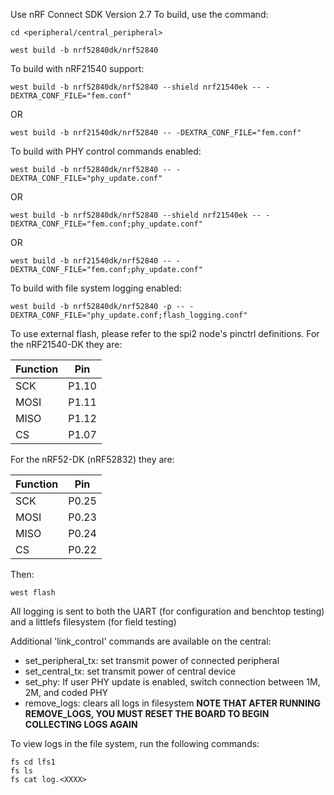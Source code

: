 Use nRF Connect SDK Version 2.7
To build, use the command: 

```
cd <peripheral/central_peripheral>
```

```
west build -b nrf52840dk/nrf52840
```

To build with nRF21540 support:

```
west build -b nrf52840dk/nrf52840 --shield nrf21540ek -- -DEXTRA_CONF_FILE="fem.conf"
```

OR

```
west build -b nrf21540dk/nrf52840 -- -DEXTRA_CONF_FILE="fem.conf"
```

To build with PHY control commands enabled:

```
west build -b nrf52840dk/nrf52840 -- -DEXTRA_CONF_FILE="phy_update.conf"
```
OR

```
west build -b nrf52840dk/nrf52840 --shield nrf21540ek -- -DEXTRA_CONF_FILE="fem.conf;phy_update.conf"
```
OR

```
west build -b nrf21540dk/nrf52840 -- -DEXTRA_CONF_FILE="fem.conf;phy_update.conf"
```

To build with file system logging enabled:
```
west build -b nrf52840dk/nrf52840 -p -- -DEXTRA_CONF_FILE="phy_update.conf;flash_logging.conf"
```

To use external flash, please refer to the spi2 node's pinctrl definitions. 
For the nRF21540-DK they are:

| Function | Pin   |
|----------|-------|
| SCK      | P1.10 |
| MOSI     | P1.11 |
| MISO     | P1.12 |
| CS       | P1.07 |

For the nRF52-DK (nRF52832) they are:

| Function | Pin   |
|----------|-------|
| SCK      | P0.25 |
| MOSI     | P0.23 |
| MISO     | P0.24 |
| CS       | P0.22 |

Then:

```
west flash
```

All logging is sent to both the UART (for configuration and benchtop testing) and a littlefs filesystem (for field testing)

Additional 'link_control' commands are available on the central:

- set_peripheral_tx: set transmit power of connected peripheral
- set_central_tx: set transmit power of central device
- set_phy: If user PHY update is enabled, switch connection between 1M, 2M, and coded PHY
- remove_logs: clears all logs in filesystem **NOTE THAT AFTER RUNNING REMOVE_LOGS, YOU MUST RESET THE BOARD TO BEGIN COLLECTING LOGS AGAIN**

To view logs in the file system, run the following commands:

```
fs cd lfs1
fs ls
fs cat log.<XXXX>
```
